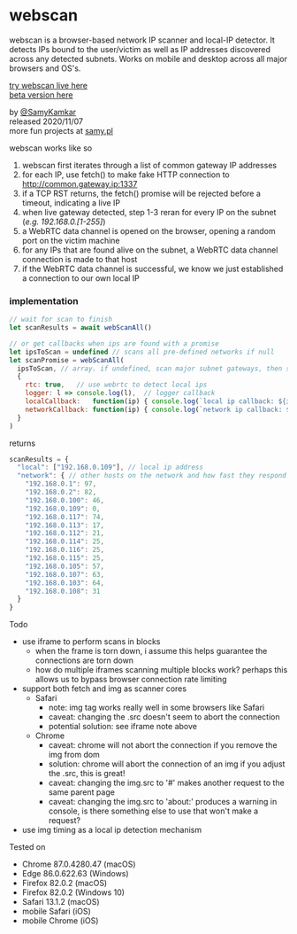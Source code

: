 # webscan

webscan is a browser-based network IP scanner and local-IP detector. It detects IPs bound to the user/victim as well as IP addresses discovered across any detected subnets. Works on mobile and desktop across all major browsers and OS's.

[try webscan live here](https://samy.pl/webscan/)<br>
[beta version here](https://samy.pl/webscan/beta)<br>

by [@SamyKamkar](https://twitter.com/samykamkar)<br>
released 2020/11/07<br>
more fun projects at [samy.pl](https://samy.pl)<br>

webscan works like so
1. webscan first iterates through a list of common gateway IP addresses
2. for each IP, use fetch() to make fake HTTP connection to http://common.gateway.ip:1337
3. if a TCP RST returns, the fetch() promise will be rejected before a timeout, indicating a live IP
4. when live gateway detected, step 1-3 reran for every IP on the subnet (<i>e.g. 192.168.0.[1-255]</i>)
5. a WebRTC data channel is opened on the browser, opening a random port on the victim machine
6. for any IPs that are found alive on the subnet, a WebRTC data channel connection is made to that host
7. if the WebRTC data channel is successful, we know we just established a connection to our own local IP

### implementation
```javascript
// wait for scan to finish
let scanResults = await webScanAll()

// or get callbacks when ips are found with a promise
let ipsToScan = undefined // scans all pre-defined networks if null
let scanPromise = webScanAll(
  ipsToScan, // array. if undefined, scan major subnet gateways, then scan live subnets. supports wildcards
  {
    rtc: true,   // use webrtc to detect local ips
    logger: l => console.log(l),  // logger callback
    localCallback:   function(ip) { console.log(`local ip callback: ${ip}`)   },
    networkCallback: function(ip) { console.log(`network ip callback: ${ip}`) },
  }
)
```

returns
```javascript
scanResults = {
  "local": ["192.168.0.109"], // local ip address
  "network": { // other hosts on the network and how fast they respond
    "192.168.0.1": 97,
    "192.168.0.2": 82,
    "192.168.0.100": 46,
    "192.168.0.109": 0,
    "192.168.0.117": 74,
    "192.168.0.113": 17,
    "192.168.0.112": 21,
    "192.168.0.114": 25,
    "192.168.0.116": 25,
    "192.168.0.115": 25,
    "192.168.0.105": 57,
    "192.168.0.107": 63,
    "192.168.0.103": 64,
    "192.168.0.108": 31
  }
}
```

Todo
- use iframe to perform scans in blocks
  - when the frame is torn down, i assume this helps guarantee the connections are torn down
  - how do multiple iframes scanning multiple blocks work? perhaps this allows us to bypass browser connection rate limiting
- support both fetch and img as scanner cores
  - Safari
    - note: img tag works really well in some browsers like Safari
    - caveat: changing the .src doesn't seem to abort the connection
    - potential solution: see iframe note above
  - Chrome
    - caveat: chrome will not abort the connection if you remove the img from dom
    - solution: chrome will abort the connection of an img if you adjust the .src, this is great!
    - caveat: changing the img.src to '#' makes another request to the same parent page
    - caveat: changing the img.src to 'about:' produces a warning in console, is there something else to use that won't make a request?
- use img timing as a local ip detection mechanism

Tested on
- Chrome 87.0.4280.47 (macOS)
- Edge 86.0.622.63 (Windows)
- Firefox 82.0.2 (macOS)
- Firefox 82.0.2 (Windows 10)
- Safari 13.1.2 (macOS)
- mobile Safari (iOS)
- mobile Chrome (iOS)
